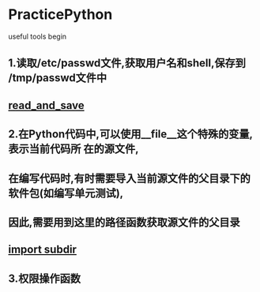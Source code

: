 PracticePython
==============
useful tools
begin



1.读取/etc/passwd文件,获取用户名和shell,保存到 /tmp/passwd文件中
---------------------------------------------------------------
[read_and_save](https://github.com/Fincalin/PracticePython/blob/master/Useful_Python/read_and_save.py)
------------------------------------------------------------------------------------------------------

2.在Python代码中,可以使用__file__这个特殊的变量,表示当前代码所 在的源文件,
---------------------------------------------------------------------
在编写代码时,有时需要导入当前源文件的父目录下的软件包(如编写单元测试),
----------------------------------------------------------------------
因此,需要用到这里的路径函数获取源文件的父目录
----------------------------------------------------------------------  
[import subdir](https://github.com/Fincalin/PracticePython/blob/master/Useful_Python/import_subdir.py)
------------------------------------------------------------------------------------------------------

3.权限操作函数
----------------------------------------------------------------------
